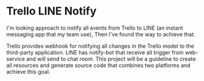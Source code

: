 # Trello LINE Notify
I'm looking approach to notify all events from Trello to LINE (an instant messaging app that my team use), Then I've found the way to achieve that.

Trello provides webhook for notifying all changes in the Trello model to the third-party application. LINE has notify-bot that receive all trigger from web-service and will send to chat room. This project will be a guideline to create all resources and generate source code that combines two platforms and achieve this goal.
